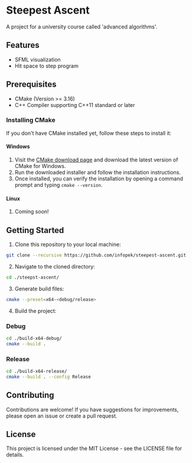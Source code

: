 # Steepest Ascent
A project for a university course called 'advanced algorithms'.
## Features
- SFML visualization
- Hit space to step program
## Prerequisites
- CMake (Version >= 3.16)
- C++ Compiler supporting C++11 standard or later
### Installing CMake
If you don't have CMake installed yet, follow these steps to install it:
#### Windows
1. Visit the [CMake download page](https://cmake.org/download/) and download the latest version of CMake for Windows.
2. Run the downloaded installer and follow the installation instructions.
3. Once installed, you can verify the installation by opening a command prompt and typing `cmake --version`.
#### Linux
1. Coming soon!
## Getting Started
1. Clone this repository to your local machine:
```bash
git clone --recursive https://github.com/infopek/steepest-ascent.git
```
2. Navigate to the cloned directory:
```bash
cd ./steepst-ascent/
```
3. Generate build files:
```bash
cmake --preset=x64-<debug/release>
```
4. Build the project:
### Debug
```bash
cd ./build-x64-debug/
cmake --build .
```
### Release
```bash
cd ./build-x64-release/
cmake --build . --config Release
```
## Contributing
Contributions are welcome! If you have suggestions for improvements, please open an issue or create a pull request.
## License
This project is licensed under the MIT License - see the LICENSE file for details.
